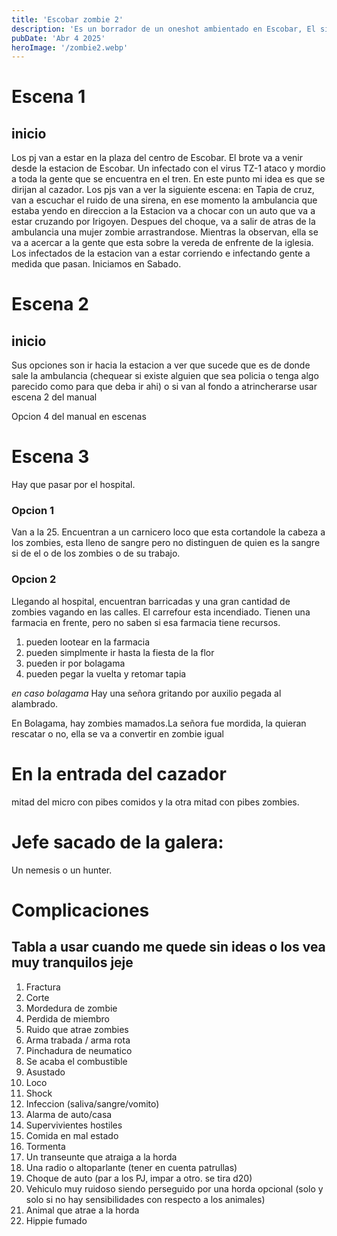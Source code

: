 ```yaml
---
title: 'Escobar zombie 2'
description: 'Es un borrador de un oneshot ambientado en Escobar, El sistema original es Berazategui Territorio Zombie'
pubDate: 'Abr 4 2025'
heroImage: '/zombie2.webp'
---
```



# Escena 1
## inicio

Los pj van a estar en la plaza del centro de Escobar. El brote va a venir desde la estacion de Escobar. Un infectado con el virus TZ-1 ataco y mordio a toda la gente que se encuentra en el tren. En este punto mi idea es que se dirijan al cazador. 
Los pjs van a ver la siguiente escena: en Tapia de cruz, van a escuchar el ruido de una sirena, en ese momento la ambulancia que estaba yendo en direccion a la Estacion va a chocar con un auto que va a estar cruzando por Irigoyen. Despues del choque, va a salir de atras de la ambulancia una mujer zombie arrastrandose. Mientras la observan, ella se va a acercar a la gente que esta sobre la vereda de enfrente de la iglesia.
Los infectados de la estacion van a estar corriendo e infectando gente a medida que pasan.
Iniciamos en Sabado.

# Escena 2
## inicio

Sus opciones son ir hacia la estacion a ver que sucede que es de donde sale la ambulancia (chequear si existe alguien que  sea policia o tenga algo parecido como para que deba ir ahi) o si van al fondo a atrincherarse usar escena 2 del manual

Opcion 4 del manual en escenas

# Escena 3
Hay que pasar por el hospital. 
### Opcion 1
Van a la 25. Encuentran a un carnicero loco que esta cortandole la cabeza a los zombies, esta lleno de sangre pero no distinguen de quien es la sangre si de el o de los zombies o de su trabajo.

### Opcion 2
Llegando al hospital, encuentran barricadas y una gran cantidad de zombies vagando en las calles. El carrefour esta incendiado. Tienen una farmacia en frente, pero no saben si esa farmacia tiene recursos.
1. pueden lootear en la farmacia
2. pueden simplmente ir hasta la fiesta de la flor
3. pueden ir por bolagama
4. pueden pegar la vuelta y retomar tapia

*en caso bolagama*
Hay una señora gritando por auxilio pegada al alambrado.

En Bolagama, hay zombies mamados.La señora fue mordida, la quieran rescatar o no, ella se va a convertir en zombie igual

# En la entrada del cazador
mitad del micro con pibes comidos y la otra mitad con pibes zombies.

# Jefe sacado de la galera:
Un nemesis o un hunter.

# Complicaciones
## Tabla a usar cuando me quede sin ideas o los vea muy tranquilos jeje
1. Fractura
2. Corte
3. Mordedura de zombie
4. Perdida de miembro
5. Ruido que atrae zombies
6. Arma trabada / arma rota
7. Pinchadura de neumatico
8. Se acaba el combustible
9. Asustado
10. Loco
11. Shock
12. Infeccion (saliva/sangre/vomito)
13. Alarma de auto/casa
14. Supervivientes hostiles
15. Comida en mal estado
16. Tormenta
17. Un transeunte que atraiga a la horda
18. Una radio o altoparlante (tener en cuenta patrullas)
19. Choque de auto (par a los PJ, impar a otro. se tira d20)
20. Vehiculo muy ruidoso siendo perseguido por una horda
opcional (solo y solo si no hay sensibilidades con respecto a los animales)
21. Animal que atrae a la horda
22. Hippie fumado